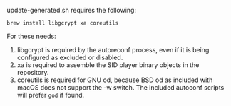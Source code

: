 update-generated.sh requires the following:

```
brew install libgcrypt xa coreutils
```

For these needs:

1) libgcrypt is required by the autoreconf process, even if it is
   being configured as excluded or disabled.
2) xa is required to assemble the SID player binary objects in the
   repository.
3) coreutils is required for GNU od, because BSD od as included
   with macOS does not support the -w switch. The included autoconf
   scripts will prefer `god` if found.

